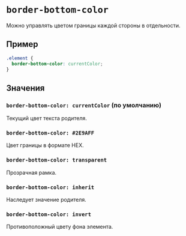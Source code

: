 # `border-bottom-color`

Можно управлять цветом границы каждой стороны в отдельности.

## Пример

```css
.element {
  border-bottom-color: currentColor;
}
```

## Значения

### `border-bottom-color: currentColor` (по умолчанию)

Текущий цвет текста родителя.

### `border-bottom-color: #2E9AFF`

Цвет границы в формате HEX.

### `border-bottom-color: transparent`

Прозрачная рамка.

### `border-bottom-color: inherit`

Наследует значение родителя.

### `border-bottom-color: invert`

Противоположный цвету фона элемента.
